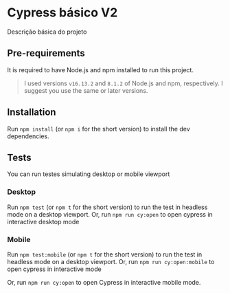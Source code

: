 # Cypress básico V2

Descrição básica do projeto

## Pre-requirements

It is required to have Node.js and npm installed to run this project.

> I used versions `v16.13.2` and `8.1.2` of Node.js and npm, respectively. I suggest you use the same or later versions.

## Installation

Run `npm install` (or `npm i` for the short version) to install the dev dependencies.

## Tests

You can run testes simulating desktop or mobile viewport

### Desktop

Run `npm test` (or `npm t` for the short version) to run the test in headless mode on a desktop viewport.
Or, run `npm run cy:open` to open cypress in interactive desktop mode

### Mobile

Run `npm test:mobile` (or `npm t` for the short version) to run the test in headless mode on a desktop viewport.
Or, run `npm run cy:open:mobile` to open cypress in interactive mode

Or, run `npm run cy:open` to open Cypress in interactive mobile mode.